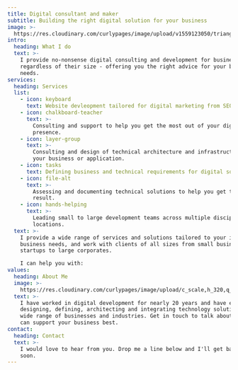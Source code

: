 ```yaml
---
title: Digital consultant and maker
subtitle: Building the right digital solution for your business
image: >-
  https://res.cloudinary.com/curlypages/image/upload/v1559123050/trianglify_wggrmu.svg
intro:
  heading: What I do
  text: >-
    I provide no-nonsense digital consulting and development for businesses
    regardless of their size - offering you the right advice for your business
    needs.
services:
  heading: Services
  list:
    - icon: keyboard
      text: Website devleopment tailored for digital marketing from SEO to social.
    - icon: chalkboard-teacher
      text: >-
        Consulting and support to help you get the most out of your digital
        presence.
    - icon: layer-group
      text: >-
        Consulting and design of technical architecture and infrastructure for
        your business or application.
    - icon: tasks
      text: Defining business and technical requirements for digital solutions.
    - icon: file-alt
      text: >-
        Assessing and documenting technical solutions to help you get the right
        result.
    - icon: hands-helping
      text: >-
        Leading small to large development teams across multiple disciplines and
        locations.
  text: >-
    I provide a wide range of services and solutions tailored to your individual
    business needs, and work with clients of all sizes from small business and
    startups to large corporates. 

    I can help you with:
values:
  heading: About Me
  image: >-
    https://res.cloudinary.com/curlypages/image/upload/c_scale,h_320,q_auto/v1557711833/p2140240_p1zh1w.jpg
  text: >-
    I have worked in digital development for nearly 20 years and have experience
    designing, defining, architecting and integrating technology solutions for a
    wide range of businesses and industries. Get in touch to talk about how I
    can support your business best.
contact:
  heading: Contact
  text: >-
    I would love to hear from you. Drop me a line below and I'll get back to you
    soon.
---
```


